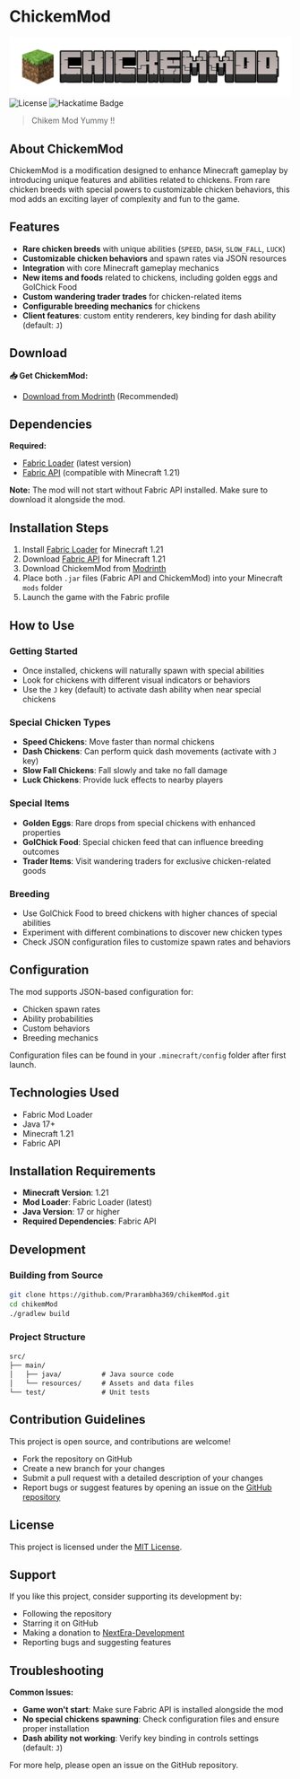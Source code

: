 # ChickemMod

![CHICKEMMOD.png](src/main/resources/assets/CHICKEMMOD.png)
![License](https://img.shields.io/badge/license-MIT-purple)   ![Hackatime Badge](https://hackatime-badge.hackclub.com/U0894AG5K1C/ChickenMod/)

> Chikem Mod Yummy !!

## About ChickemMod

ChickemMod is a modification designed to enhance Minecraft gameplay by introducing unique features and abilities related to chickens. From rare chicken breeds with special powers to customizable chicken behaviors, this mod adds an exciting layer of complexity and fun to the game.

## Features

- **Rare chicken breeds** with unique abilities (`SPEED`, `DASH`, `SLOW_FALL`, `LUCK`)
- **Customizable chicken behaviors** and spawn rates via JSON resources
- **Integration** with core Minecraft gameplay mechanics
- **New items and foods** related to chickens, including golden eggs and GolChick Food
- **Custom wandering trader trades** for chicken-related items
- **Configurable breeding mechanics** for chickens
- **Client features**: custom entity renderers, key binding for dash ability (default: `J`)

## Download

**📥 Get ChickemMod:**
- [Download from Modrinth](https://modrinth.com/mod/chikem-mod) (Recommended)

## Dependencies

**Required:**
- [Fabric Loader](https://fabricmc.net/use/installer/) (latest version)
- [Fabric API](https://modrinth.com/mod/fabric-api) (compatible with Minecraft 1.21)

**Note:** The mod will not start without Fabric API installed. Make sure to download it alongside the mod.

## Installation Steps

1. Install [Fabric Loader](https://fabricmc.net/use/installer/) for Minecraft 1.21
2. Download [Fabric API](https://modrinth.com/mod/fabric-api) for Minecraft 1.21
3. Download ChickemMod from [Modrinth](https://modrinth.com/project/chikem-mod)
4. Place both `.jar` files (Fabric API and ChickemMod) into your Minecraft `mods` folder
5. Launch the game with the Fabric profile

## How to Use

### Getting Started
- Once installed, chickens will naturally spawn with special abilities
- Look for chickens with different visual indicators or behaviors
- Use the `J` key (default) to activate dash ability when near special chickens

### Special Chicken Types
- **Speed Chickens**: Move faster than normal chickens
- **Dash Chickens**: Can perform quick dash movements (activate with `J` key)
- **Slow Fall Chickens**: Fall slowly and take no fall damage
- **Luck Chickens**: Provide luck effects to nearby players

### Special Items
- **Golden Eggs**: Rare drops from special chickens with enhanced properties
- **GolChick Food**: Special chicken feed that can influence breeding outcomes
- **Trader Items**: Visit wandering traders for exclusive chicken-related goods

### Breeding
- Use GolChick Food to breed chickens with higher chances of special abilities
- Experiment with different combinations to discover new chicken types
- Check JSON configuration files to customize spawn rates and behaviors

## Configuration

The mod supports JSON-based configuration for:
- Chicken spawn rates
- Ability probabilities
- Custom behaviors
- Breeding mechanics

Configuration files can be found in your `.minecraft/config` folder after first launch.

## Technologies Used

- Fabric Mod Loader
- Java 17+
- Minecraft 1.21
- Fabric API

## Installation Requirements

- **Minecraft Version**: 1.21
- **Mod Loader**: Fabric Loader (latest)
- **Java Version**: 17 or higher
- **Required Dependencies**: Fabric API

## Development

### Building from Source
```bash
git clone https://github.com/Prarambha369/chikemMod.git
cd chikemMod
./gradlew build
```

### Project Structure
```
src/
├── main/
│   ├── java/          # Java source code
│   └── resources/     # Assets and data files
└── test/              # Unit tests
```

## Contribution Guidelines

This project is open source, and contributions are welcome!

- Fork the repository on GitHub
- Create a new branch for your changes
- Submit a pull request with a detailed description of your changes
- Report bugs or suggest features by opening an issue on the [GitHub repository](https://github.com/Prarambha369/chikemMod)

## License

This project is licensed under the [MIT License](LICENSE.txt).

## Support

If you like this project, consider supporting its development by:
- Following the repository
- Starring it on GitHub
- Making a donation to [NextEra-Development](https://github.com/NextEra-Development)
- Reporting bugs and suggesting features

## Troubleshooting

**Common Issues:**
- **Game won't start**: Make sure Fabric API is installed alongside the mod
- **No special chickens spawning**: Check configuration files and ensure proper installation
- **Dash ability not working**: Verify key binding in controls settings (default: `J`)

For more help, please open an issue on the GitHub repository.
